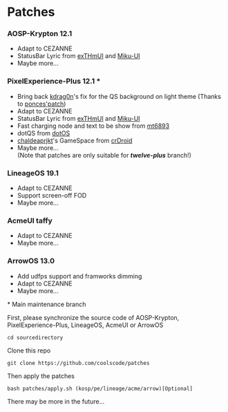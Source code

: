 # Patches

### AOSP-Krypton 12.1
- Adapt to CEZANNE
- StatusBar Lyric from [exTHmUI](https://github.com/exthmui) and [Miku-UI](https://github.com/Miku-UI)
- Maybe more...

### PixelExperience-Plus 12.1 *
- Bring back [kdrag0n](https://github.com/kdrag0n)'s fix for the QS background on light theme (Thanks to [ponces'patch](https://github.com/ponces/treble_build_pe))
- Adapt to CEZANNE
- StatusBar Lyric from [exTHmUI](https://github.com/exthmui) and [Miku-UI](https://github.com/Miku-UI)
- Fast charging node and text to be show from [mt6893](https://github.com/mt6893)
- dotQS from [dotOS](https://github.com/dotOS)
- [chaldeaprjkt](https://github.com/chaldeaprjkt)'s GameSpace from [crDroid](https://github.com/crdroidandroid)
- Maybe more...  
(Note that patches are only suitable for ___twelve-plus___ branch!)

### LineageOS 19.1
- Adapt to CEZANNE
- Support screen-off FOD
- Maybe more...

### AcmeUI taffy
- Adapt to CEZANNE
- Maybe more...

### ArrowOS 13.0
- Add udfps support and framworks dimming
- Adapt to CEZANNE
- Maybe more...
  
\* Main maintenance branch

First, please synchronize the source code of AOSP-Krypton, PixelExperience-Plus, LineageOS, AcmeUI or ArrowOS

```shell
cd sourcedirectory
```
Clone this repo

```shell
git clone https://github.com/coolscode/patches
```

Then apply the patches

```shell
bash patches/apply.sh (kosp/pe/lineage/acme/arrow)[Optional]
```

There may be more in the future...
